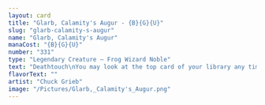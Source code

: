 ```yaml
---
layout: card
title: "Glarb, Calamity's Augur - {B}{G}{U}"
slug: "glarb-calamity-s-augur"
name: "Glarb, Calamity's Augur"
manaCost: "{B}{G}{U}"
number: "331"
type: "Legendary Creature — Frog Wizard Noble"
text: "Deathtouch\nYou may look at the top card of your library any time.\nYou may play lands and cast spells with mana value 4 or greater from the top of your library.\n{T}: Surveil 2."
flavorText: ""
artist: "Chuck Grieb"
image: "/Pictures/Glarb,_Calamity's_Augur.png"
---
```


